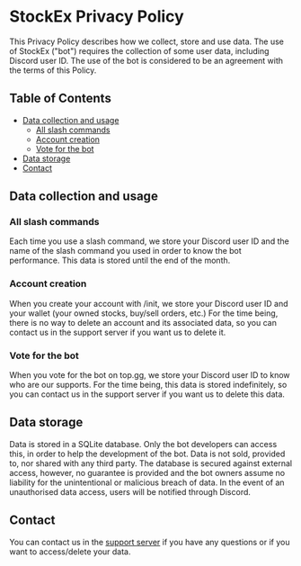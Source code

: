 # StockEx Privacy Policy

This Privacy Policy describes how we collect, store and use data.
The use of StockEx ("bot") requires the collection of some user data, including Discord user ID.
The use of the bot is considered to be an agreement with the terms of this Policy.


## Table of Contents
- [Data collection and usage](#data-collection-and-usage)
	- [All slash commands](#all-slash-commands)
	- [Account creation](#account-creation)
	- [Vote for the bot](#vote-for-the-bot)
- [Data storage](#data-storage)
- [Contact](#contact)


## Data collection and usage

### All slash commands
Each time you use a slash command, we store your Discord user ID and the name of the slash command you used in order to know the bot performance. This data is stored until the end of the month.

### Account creation
When you create your account with /init, we store your Discord user ID and your wallet (your owned stocks, buy/sell orders, etc.)
For the time being, there is no way to delete an account and its associated data, so you can contact us in the support server if you want us to delete it.

### Vote for the bot
When you vote for the bot on top.gg, we store your Discord user ID to know who are our supports.
For the time being, this data is stored indefinitely, so you can contact us in the support server if you want us to delete this data.


## Data storage

Data is stored in a SQLite database. Only the bot developers can access this, in order to help the development of the bot. Data is not sold, provided to, nor shared with any third party.
The database is secured against external access, however, no guarantee is provided and the bot owners assume no liability for the unintentional or malicious breach of data. In the event of an unauthorised data access, users will be notified through Discord.


## Contact

You can contact us in the [support server](support.html) if you have any questions or if you want to access/delete your data.
